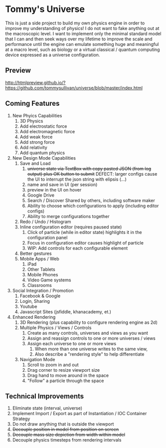 Tommy's Universe
================

This is just a side project to build my own physics engine in order to improve my understanding 
of physics! I do not want to fake anything out at the macroscopic level. I want to implement only
the minimal standard model that I can and then seek ways over my lifetime to improve the scale and
performance until the engine can emulate something huge and meaningful at a macro level, such as biology
or a virtual classical / quantum computing device expressed as a universe configuration.

## Preview

http://htmlpreview.github.io/?https://github.com/tommysullivan/universe/blob/master/index.html

## Coming Features

1. New Phyics Capabilities
	1. 3D Physics
	2. Add electrostatic force
	3. Add electromagnetic force
	4. Add weak force
	5. Add strong force
	6. Add relativity
	7. Add quantum physics
2. New Design Mode Capabilities
	1. Save and Load
		1. ~~universe state via TextBox with copy pasted JSON (from log output) plus OK button to submit~~
			DEFECT: larger configs cause the UI to interrupt the json string with elipsis (...)
		2. name and save in UI (per session)
		3. preview in the UI on hover
		4. Google Drive
		5. Search / Discover Shared by others, including software maker
		6. Ability to choose which configurations to apply (including editor configs)
		7. Ability to merge configurations together
	2. Redo / Undo / Histogram
	3. Inline configuration editor (requires paused state)
		1. Click of particle (while in editor state) highlights it in the configuration panel
		2. Focus in configuration editor causes highlight of particle
		3. WIP: Add controls for each configurable element
	4. Better gestures
	5. Mobile Apps / Web
		1. iPad
		2. Other Tablets
		3. Mobile Phones
		4. Video Game systems
		5. Classrooms
3. Social Integration / Promotion
	1. Facebook & Google
	2. Login, Sharing
	3. Youtube
	4. Javascript Sites (jsfiddle, khanacademy, et.)
4. Enhanced Rendering
	1. 3D Rendering (plus capability to configure rendering engine as 2d)
	2. Multiple Physics / Views / Controls
		1. Create as many controls, universes and views as you want
		2. Assign and reassign controls to one or more universes / views
		3. Assign each universe to one or more views
			1. When more than one universe writes to the same view,
			2. Also describe a "rendering style" to help differentiate
	3. Navigation Mode
		1. Scroll to zoom in and out
		2. Drag corner to resize viewport size
		3. Drag hand to move around in the space
		4. "Follow" a particle through the space


## Technical Improvements

1. Eliminate state (interval, universe)
2. Implement Import / Export as part of Instantiation / IOC Container Strategy
3. Do not draw anything that is outside the viewport
4. ~~Decouple position in model from position on screen~~
5. ~~Decouple mass size depiction from width within model~~
6. Decouple physics timesteps from rendering intervals